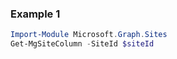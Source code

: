 ### Example 1
```powershell
Import-Module Microsoft.Graph.Sites
Get-MgSiteColumn -SiteId $siteId
```
